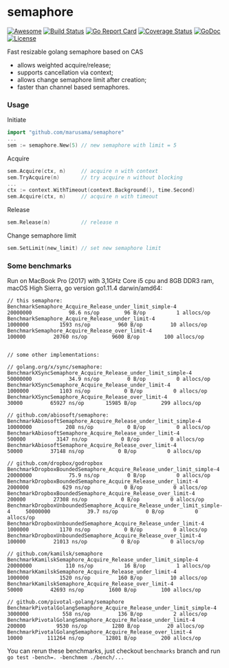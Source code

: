 semaphore
=========
[![Awesome](https://cdn.rawgit.com/sindresorhus/awesome/d7305f38d29fed78fa85652e3a63e154dd8e8829/media/badge.svg)](https://github.com/avelino/awesome-go#goroutines)
[![Build Status](https://travis-ci.org/marusama/semaphore.svg?branch=master)](https://travis-ci.org/marusama/semaphore)
[![Go Report Card](https://goreportcard.com/badge/github.com/marusama/semaphore)](https://goreportcard.com/report/github.com/marusama/semaphore)
[![Coverage Status](https://coveralls.io/repos/github/marusama/semaphore/badge.svg?branch=master)](https://coveralls.io/github/marusama/semaphore?branch=master)
[![GoDoc](https://godoc.org/github.com/marusama/semaphore?status.svg)](https://godoc.org/github.com/marusama/semaphore)
[![License](https://img.shields.io/github/license/mashape/apistatus.svg?maxAge=2592000)](LICENSE)

Fast resizable golang semaphore based on CAS

* allows weighted acquire/release;
* supports cancellation via context;
* allows change semaphore limit after creation;
* faster than channel based semaphores.

### Usage
Initiate
```go
import "github.com/marusama/semaphore"
...
sem := semaphore.New(5) // new semaphore with limit = 5
```
Acquire
```go
sem.Acquire(ctx, n)     // acquire n with context
sem.TryAcquire(n)       // try acquire n without blocking 
...
ctx := context.WithTimeout(context.Background(), time.Second)
sem.Acquire(ctx, n)     // acquire n with timeout
``` 
Release
```go
sem.Release(n)          // release n
```
Change semaphore limit
```go
sem.SetLimit(new_limit) // set new semaphore limit
```


### Some benchmarks
Run on MacBook Pro (2017) with 3,1GHz Core i5 cpu and 8GB DDR3 ram, macOS High Sierra, go version go1.11.4 darwin/amd64:
```text
// this semaphore:
BenchmarkSemaphore_Acquire_Release_under_limit_simple-4                   	20000000	        98.6 ns/op	      96 B/op	       1 allocs/op
BenchmarkSemaphore_Acquire_Release_under_limit-4                          	 1000000	      1593 ns/op	     960 B/op	      10 allocs/op
BenchmarkSemaphore_Acquire_Release_over_limit-4                           	  100000	     20760 ns/op	    9600 B/op	     100 allocs/op


// some other implementations:

// golang.org/x/sync/semaphore:
BenchmarkXSyncSemaphore_Acquire_Release_under_limit_simple-4              	50000000	        34.9 ns/op	       0 B/op	       0 allocs/op
BenchmarkXSyncSemaphore_Acquire_Release_under_limit-4                     	 1000000	      1103 ns/op	       0 B/op	       0 allocs/op
BenchmarkXSyncSemaphore_Acquire_Release_over_limit-4                      	   30000	     65927 ns/op	   15985 B/op	     299 allocs/op

// github.com/abiosoft/semaphore:
BenchmarkAbiosoftSemaphore_Acquire_Release_under_limit_simple-4           	10000000	       208 ns/op	       0 B/op	       0 allocs/op
BenchmarkAbiosoftSemaphore_Acquire_Release_under_limit-4                  	  500000	      3147 ns/op	       0 B/op	       0 allocs/op
BenchmarkAbiosoftSemaphore_Acquire_Release_over_limit-4                   	   50000	     37148 ns/op	       0 B/op	       0 allocs/op

// github.com/dropbox/godropbox
BenchmarkDropboxBoundedSemaphore_Acquire_Release_under_limit_simple-4     	20000000	        75.9 ns/op	       0 B/op	       0 allocs/op
BenchmarkDropboxBoundedSemaphore_Acquire_Release_under_limit-4            	 2000000	       629 ns/op	       0 B/op	       0 allocs/op
BenchmarkDropboxBoundedSemaphore_Acquire_Release_over_limit-4             	  200000	     27308 ns/op	       0 B/op	       0 allocs/op
BenchmarkDropboxUnboundedSemaphore_Acquire_Release_under_limit_simple-4   	50000000	        39.7 ns/op	       0 B/op	       0 allocs/op
BenchmarkDropboxUnboundedSemaphore_Acquire_Release_under_limit-4          	 1000000	      1170 ns/op	       0 B/op	       0 allocs/op
BenchmarkDropboxUnboundedSemaphore_Acquire_Release_over_limit-4           	  100000	     21013 ns/op	       0 B/op	       0 allocs/op

// github.com/kamilsk/semaphore
BenchmarkKamilskSemaphore_Acquire_Release_under_limit_simple-4            	20000000	       110 ns/op	      16 B/op	       1 allocs/op
BenchmarkKamilskSemaphore_Acquire_Release_under_limit-4                   	 1000000	      1520 ns/op	     160 B/op	      10 allocs/op
BenchmarkKamilskSemaphore_Acquire_Release_over_limit-4                    	   50000	     42693 ns/op	    1600 B/op	     100 allocs/op

// github.com/pivotal-golang/semaphore
BenchmarkPivotalGolangSemaphore_Acquire_Release_under_limit_simple-4      	 3000000	       558 ns/op	     136 B/op	       2 allocs/op
BenchmarkPivotalGolangSemaphore_Acquire_Release_under_limit-4             	  200000	      9530 ns/op	    1280 B/op	      20 allocs/op
BenchmarkPivotalGolangSemaphore_Acquire_Release_over_limit-4              	   10000	    111264 ns/op	   12801 B/op	     200 allocs/op

```
You can rerun these benchmarks, just checkout `benchmarks` branch and run `go test -bench=. -benchmem ./bench/...`
